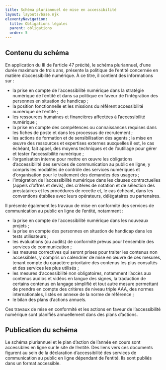 ```yaml
---
title: Schéma pluriannuel de mise en accessibilité
layout: layouts/base.njk
eleventyNavigation:
  title: Obligations légales
  parent: obligations
  order: 5
---
```


## Contenu du schéma

En application du III de l’article 47 précité, le schéma pluriannuel, d’une durée maximum de trois ans, présente la politique de l’entité concernée en matière d’accessibilité numérique. À ce titre, il contient des informations sur :

- la prise en compte de l’accessibilité numérique dans la stratégie numérique de l’entité et dans sa politique en faveur de l’intégration des personnes en situation de handicap ;
- la position fonctionnelle et les missions du référent accessibilité numérique de l’entité ;
- les ressources humaines et financières affectées à l’accessibilité numérique ;
- la prise en compte des compétences ou connaissances requises dans les fiches de poste et dans les processus de recrutement ;
- les actions de formation et de sensibilisation des agents ;
  la mise en œuvre des ressources et expertises externes auxquelles il est, le cas échéant, fait appel, des moyens techniques et de l’outillage pour gérer et tester l’accessibilité numérique ;
- l’organisation interne pour mettre en œuvre les obligations d’accessibilité des services de communication au public en ligne, y compris les modalités de contrôle des services numériques et d’organisation pour le traitement des demandes des usagers ;
- l’intégration de l’accessibilité numérique dans les clauses contractuelles (appels d’offres et devis), des critères de notation et de sélection des prestataires et les procédures de recette et, le cas échéant, dans les conventions établies avec leurs opérateurs, délégataires ou partenaires.

Il présente également les travaux de mise en conformité des services de communication au public en ligne de l’entité, notamment :

- la prise en compte de l’accessibilité numérique dans les nouveaux projets ;
- la prise en compte des personnes en situation de handicap dans les tests utilisateurs ;
- les évaluations (ou audits) de conformité prévus pour l’ensemble des services de communication ;
- les mesures correctives qui seront prises pour traiter les contenus non accessibles, y compris un calendrier de mise en œuvre de ces mesures, tenant compte du caractère prioritaire des contenus les plus consultés et des services les plus utilisés ;
- les mesures d’accessibilité non obligatoires, notamment l’accès aux contenus audios et vidéos en langue des signes, la traduction de certains contenus en langage simplifié et tout autre mesure permettant de prendre en compte des critères de niveau triple AAA, des normes internationales, listés en annexe de la norme de référence ;
- le bilan des plans d’actions annuels.

Ces travaux de mise en conformité et les actions en faveur de l’accessibilité numérique sont planifiés annuellement dans des plans d’actions.

## Publication du schéma

Le schéma pluriannuel et le plan d’action de l’année en cours sont accessibles en ligne sur le site de l’entité. Des liens vers ces documents figurent au sein de la déclaration d’accessibilité des services de communication au public en ligne dépendant de l’entité. Ils sont publiés dans un format accessible.

